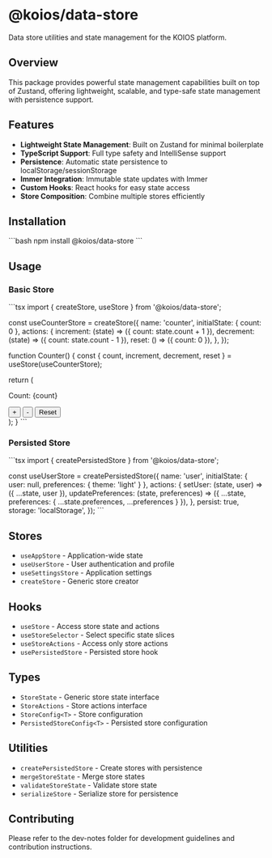 # @koios/data-store

Data store utilities and state management for the KOIOS platform.

## Overview

This package provides powerful state management capabilities built on top of Zustand, offering lightweight, scalable, and type-safe state management with persistence support.

## Features

- **Lightweight State Management**: Built on Zustand for minimal boilerplate
- **TypeScript Support**: Full type safety and IntelliSense support
- **Persistence**: Automatic state persistence to localStorage/sessionStorage
- **Immer Integration**: Immutable state updates with Immer
- **Custom Hooks**: React hooks for easy state access
- **Store Composition**: Combine multiple stores efficiently

## Installation

\`\`\`bash
npm install @koios/data-store
\`\`\`

## Usage

### Basic Store

\`\`\`tsx
import { createStore, useStore } from '@koios/data-store';

const useCounterStore = createStore({
  name: 'counter',
  initialState: { count: 0 },
  actions: {
    increment: (state) => ({ count: state.count + 1 }),
    decrement: (state) => ({ count: state.count - 1 }),
    reset: () => ({ count: 0 }),
  },
});

function Counter() {
  const { count, increment, decrement, reset } = useStore(useCounterStore);
  
  return (
    <div>
      <p>Count: {count}</p>
      <button onClick={increment}>+</button>
      <button onClick={decrement}>-</button>
      <button onClick={reset}>Reset</button>
    </div>
  );
}
\`\`\`

### Persisted Store

\`\`\`tsx
import { createPersistedStore } from '@koios/data-store';

const useUserStore = createPersistedStore({
  name: 'user',
  initialState: { 
    user: null, 
    preferences: { theme: 'light' } 
  },
  actions: {
    setUser: (state, user) => ({ ...state, user }),
    updatePreferences: (state, preferences) => ({
      ...state,
      preferences: { ...state.preferences, ...preferences }
    }),
  },
  persist: true,
  storage: 'localStorage',
});
\`\`\`

## Stores

- `useAppStore` - Application-wide state
- `useUserStore` - User authentication and profile
- `useSettingsStore` - Application settings
- `createStore` - Generic store creator

## Hooks

- `useStore` - Access store state and actions
- `useStoreSelector` - Select specific state slices
- `useStoreActions` - Access only store actions
- `usePersistedStore` - Persisted store hook

## Types

- `StoreState` - Generic store state interface
- `StoreActions` - Store actions interface
- `StoreConfig<T>` - Store configuration
- `PersistedStoreConfig<T>` - Persisted store configuration

## Utilities

- `createPersistedStore` - Create stores with persistence
- `mergeStoreState` - Merge store states
- `validateStoreState` - Validate store state
- `serializeStore` - Serialize store for persistence

## Contributing

Please refer to the dev-notes folder for development guidelines and contribution instructions.
